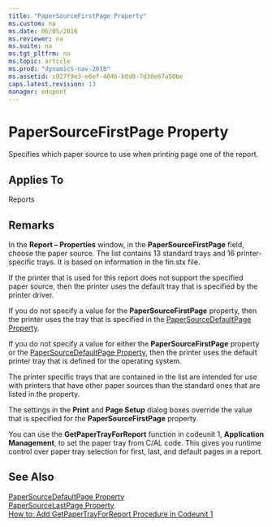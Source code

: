 ```yaml
---
title: "PaperSourceFirstPage Property"
ms.custom: na
ms.date: 06/05/2016
ms.reviewer: na
ms.suite: na
ms.tgt_pltfrm: na
ms.topic: article
ms.prod: "dynamics-nav-2018"
ms.assetid: c927f9e3-e6ef-4046-b0d8-7d38e67a50be
caps.latest.revision: 13
manager: edupont
---
```

# PaperSourceFirstPage Property
Specifies which paper source to use when printing page one of the report.  
  
## Applies To  
 Reports  
  
## Remarks  
 In the **Report – Properties** window, in the **PaperSourceFirstPage** field, choose the paper source. The list contains 13 standard trays and 16 printer-specific trays. It is based on information in the fin.stx file.  
  
 If the printer that is used for this report does not support the specified paper source, then the printer uses the default tray that is specified by the printer driver.  
  
 If you do not specify a value for the **PaperSourceFirstPage** property, then the printer uses the tray that is specified in the [PaperSourceDefaultPage Property](PaperSourceDefaultPage-Property.md).  
  
 If you do not specify a value for either the **PaperSourceFirstPage** property or the [PaperSourceDefaultPage Property](PaperSourceDefaultPage-Property.md), then the printer uses the default printer tray that is defined for the operating system.  
  
 The printer specific trays that are contained in the list are intended for use with printers that have other paper sources than the standard ones that are listed in the property.  
  
 The settings in the **Print** and **Page Setup** dialog boxes override the value that is specified for the **PaperSourceFirstPage** property.  
  
 You can use the **GetPaperTrayForReport** function in codeunit 1, **Application Management**, to set the paper tray from C/AL code. This gives you runtime control over paper tray selection for first, last, and default pages in a report.  
  
## See Also  
 [PaperSourceDefaultPage Property](PaperSourceDefaultPage-Property.md)   
 [PaperSourceLastPage Property](PaperSourceLastPage-Property.md)   
 [How to: Add GetPaperTrayForReport Procedure in Codeunit 1](How-to--Add-GetPaperTrayForReport-Procedure-in-Codeunit-1.md)